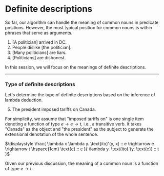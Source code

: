 # Definite descriptions

So far, our algorithm can handle the meaning of common nouns in predicate positions. However, the most typical position for common nouns is within phrases that serve as arguments. 

1. [A politician] arrived in DC.
2. People dislike [the politician].
3. [Many politicians] are liars.
4. [Politicians] are dishonest.

In this session, we will focus on the meanings of definite descriptions. 

---

### Type of definite descriptions

Let's determine the type of definite descriptions based on the inference of lambda deduction. 

5. The president imposed tariffs on Canada.

For simplicity, we assume that "imposed tariffs on" is one single item denoting a function of type $e \rightarrow e \rightarrow t$, i.e., a transitive verb. It takes "Canada" as the object and "the president" as the subject to generate the extensional denotation of the whole sentence. 

$\displaystyle \frac{ \lambda x \lambda y. \text{ito}'(y, x) :: e \rightarrow e \rightarrow t \hspace{1cm}  \text{c} :: e }{ \lambda y. \text{ito}'(y, \text{c}) :: t }$




Given our previous discussion, the meaning of a common noun is a function of type $e \rightarrow t$. 

